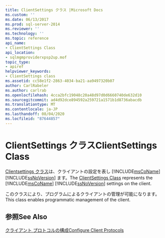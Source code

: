 ```yaml
---
title: ClientSettings クラス |Microsoft Docs
ms.custom: ''
ms.date: 06/13/2017
ms.prod: sql-server-2014
ms.reviewer: ''
ms.technology: ''
ms.topic: reference
api_name:
- ClientSettings Class
api_location:
- sqlmgmproviderxpsp2up.mof
topic_type:
- apiref
helpviewer_keywords:
- ClientSettings class
ms.assetid: cc58e1f2-2863-4034-ba21-aa9497320b07
author: CarlRabeler
ms.author: carlrab
ms.openlocfilehash: 4cca2bfc19048c20a48d97d0d6660740de632d10
ms.sourcegitcommit: ad4d92dce894592a259721a1571b1d8736abacdb
ms.translationtype: MT
ms.contentlocale: ja-JP
ms.lasthandoff: 08/04/2020
ms.locfileid: "87644857"
---
```

# <a name="clientsettings-class"></a><span data-ttu-id="bb888-102">ClientSettings クラス</span><span class="sxs-lookup"><span data-stu-id="bb888-102">ClientSettings Class</span></span>
  <span data-ttu-id="bb888-103">[Clientsettings クラス](clientsettings-class.md)は、クライアントの設定を表し [!INCLUDE[msCoName](../../includes/msconame-md.md)] [!INCLUDE[ssNoVersion](../../includes/ssnoversion-md.md)] ます。</span><span class="sxs-lookup"><span data-stu-id="bb888-103">The [ClientSettings Class](clientsettings-class.md) represents the [!INCLUDE[msCoName](../../includes/msconame-md.md)] [!INCLUDE[ssNoVersion](../../includes/ssnoversion-md.md)] settings on the client.</span></span>  
  
 <span data-ttu-id="bb888-104">このクラスにより、プログラムによるクライアントの管理が可能になります。</span><span class="sxs-lookup"><span data-stu-id="bb888-104">This class enables programmatic management of the client.</span></span>  
  
## <a name="see-also"></a><span data-ttu-id="bb888-105">参照</span><span class="sxs-lookup"><span data-stu-id="bb888-105">See Also</span></span>  
 [<span data-ttu-id="bb888-106">クライアント プロトコルの構成</span><span class="sxs-lookup"><span data-stu-id="bb888-106">Configure Client Protocols</span></span>](https://technet.microsoft.com/library/ms181035.aspx)  
  
  

